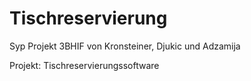 # Tischreservierung
Syp Projekt 3BHIF von Kronsteiner, Djukic und Adzamija

Projekt: Tischreservierungssoftware
 